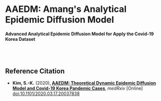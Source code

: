 # AAEDM: Amang's Analytical Epidemic Diffusion Model
#### Advanced Analytical Epidemic Diffusion Model for Apply the Covid-19 Korea Dataset

</br></br>


## Reference Citation
* **Kim, S.-K.** (2020)**, <a href="https://www.medrxiv.org/content/10.1101/2020.03.17.20037838v1" target="_blank">AAEDM: Theoretical Dynamic Epidemic Diffusion Model and Covid-19 Korea Pandemic Cases</a>**, *medRxiv* [Online] <a href="https://doi.org/10.1101/2020.03.17.20037838" target="_blank"> doi:10.1101/2020.03.17.20037838 </a></br>

<!---- <a href="https://www.medrxiv.org/content/10.1101/2020.03.17.20037838v1"> </br></br></br>


![-](https://github.com/amangkim/aaedm-covid19-kr/blob/master/AAEDM_GitHub_3D_Graphs_AMG.jpg)
</br></br>


## The site is still under construction and it will be opened soon.
</br>
By Amang Kim</br>
</br></br>

